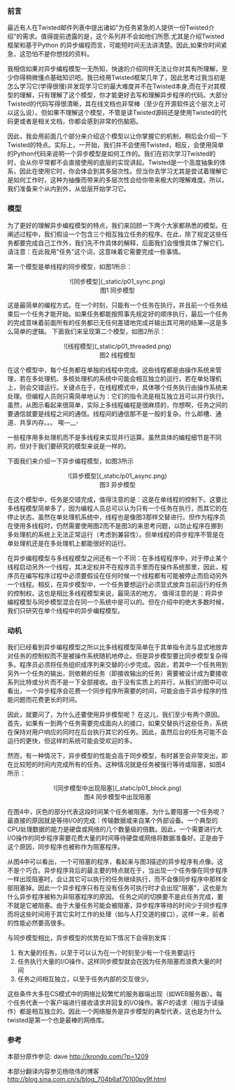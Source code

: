 ### 前言

最近有人在Twisted邮件列表中提出诸如"为任务紧急的人提供一份Twisted介绍"的需求。值得提前透露的是，这个系列并不会如他们所愿.尤其是介绍Twisted框架和基于Python 的异步编程而言，可能短时间无法讲清楚。因此,如果你时间紧急，这恐怕不是你想找的资料。

我相信如果对异步编程模型一无所知，快速的介绍同样无法让你对其有所理解，至少你得稍微懂点基础知识吧。我已经用Twisted框架几年了，因此思考过我当初是怎么学习它(学得很慢)并发现学习它的最大难度并不在Twisted本身,而在于对其模型的理解，只有理解了这个模型，你才能更好去写和理解异步程序的代码。大部分Twisted的代码写得很清晰，其在线文档也非常棒（至少在开源软件这个层次上可以这么说）。但如果不理解这个模型，不管是读Twisted源码还是使用Twisted的代码更或者是相关文档，你都会感到非常的伤脑筋。
 
因此，我会用前面几个部分来介绍这个模型以让你掌握它的机制，稍后会介绍一下Twisted的特点。实际上，一开始，我们并不会使用Twisted，相反，会使用简单的Python代码来说明一个异步模型是如何工作的。我们在初次学习Twisted的时，会从你平常都不会直接使用的底层的实现讲起。Twisted是一个高度抽象的体系，因此在使用它时，你会体会到其多层次性。但当你去学习尤其是尝试着理解它是如何工作时，这种为抽像而带来的多层次性会给你带来极大的理解难度。所以，我们准备来个从内到外，从低层开始学习它。

### 模型

为了更好的理解异步编程模型的特点，我们来回顾一下两个大家都熟悉的模型。在阐述过程中，我们假设一个包含三个相互独立任务的程序。在此，除了规定这些任务都要完成自己工作外，我们先不作具体的解释，后面我们会慢慢具体了解它们。请注意：在此我用"任务"这个词，这意味着它需要完成一些事情。

第一个模型是单线程的同步模型，如图1所示：

<center>![同步模型](_static/p01_sync.png)</center>
<center>图1 同步模型</center>

这是最简单的编程方式。在一个时刻，只能有一个任务在执行，并且前一个任务结束后一个任务才能开始。如果任务都能按照事先规定好的顺序执行，最后一个任务的完成意味着前面所有的任务都已无任何差错地完成并输出其可用的结果—这是多么简单的逻辑。
下面我们来呈现第二个模型，如图2所示：

<center>![线程模型](_static/p01_threaded.png)</center>
<center>图2 线程模型</center>

在这个模型中，每个任务都在单独的线程中完成。这些线程都是由操作系统来管理，若在多处理机、多核处理机的系统中可能会相互独立的运行，若在单处理机上，则会交错运行。关键点在于，在线程模式中，具体哪个任务执行由操作系统来处理。但编程人员则只需简单地认为：它们的指令流是相互独立且可以并行执行。虽然，从图示看起来很简单，实际上多线程编程是很麻烦的，你想啊，任务之间的要通信就要是线程之间的通信。线程间的通信那不是一般的复杂。什么邮槽、通道、共享内存。。。 唉—__-

一些程序用多处理机而不是多线程来实现并行运算。虽然具体的编程细节是不同的，但对于我们要研究的模型来说是一样的。

下面我们来介绍一下异步编程模型，如图3所示

<center>![异步模型](_static/p01_async.png)</center>
<center>图3 异步模型</center>

在这个模型中，任务是交错完成，值得注意的是：这是在单线程的控制下。这要比多线程模型简单多了，因为编程人员总可以认为只有一个任务在执行，而其它的在停止状态。虽然在单处理机系统中，线程也是像图3那样交替进行。但作为程序员在使用多线程时，仍然需要使用图2而不是图3的来思考问题，以防止程序在挪到多处理机的系统上无法正常运行（考虑到兼容性）。但单线程的异步程序不管是在单处理机还是在多处理机上都能很好的运行。

在异步编程模型与多线程模型之间还有一个不同：在多线程程序中，对于停止某个线程启动另外一个线程，其决定权并不在程序员手里而在操作系统那里，因此，程序员在编写程序过程中必须要假设在任何时候一个线程都有可能被停止而启动另外一个线程。相反，在异步模型中，一个任务要想运行必须显式放弃当前运行的任务的控制权。这也是相比多线程模型来说，最简洁的地方。
值得注意的是：将异步编程模型与同步模型混合在同一个系统中是可以的。但在介绍中的绝大多数时候，我们只研究在单个线程中的异步编程模型。

### 动机

我们已经看到异步编程模型之所以比多线程模型简单在于其单指令流与显式地放弃对任务的控制权而不是被操作系统随机地停止。但是异步模型要比同步模型复杂得多。程序员必须将任务组织成序列来交替的小步完成。因此，若其中一个任务用到另外一个任务的输出，则依赖的任务（即接收输出的任务）需要被设计成为要接收系列比特或分片而不是一下全部接收。由于没有实质上的并行，从我们的图中可以看出，一个异步程序会花费一个同步程序所需要的时间，可能会由于异步程序的性能问题而花费更长的时间。
 
因此，就要问了，为什么还要使用异步模型呢？ 在这儿，我们至少有两个原因。首先，如果有一到两个任务需要完成面向人的接口，如果交替执行这些任务，系统在保持对用户响应的同时在后台执行其它的任务。因此，虽然后台的任务可能不会运行的更快，但这样的系统可能会受欢迎的多。

然而，有一种情况下，异步模型的性能会高于同步模型，有时甚至会非常突出，即在比较短的时间内完成所有的任务。这种情况就是任务被强行等待或阻塞，如图4所示：

<center>![同步模型中出现阻塞](_static/p01_block.png)</center>
<center>图4 同步模型中出现阻塞</center>

在图4中，灰色的部分代表这段时间某个任务被阻塞。为什么要阻塞一个任务呢？最直接的原因就是等待I/O的完成：传输数据或来自某个外部设备。一个典型的CPU处理数据的能力是硬盘或网络的几个数量级的倍数。因此，一个需要进行大I/O操作的同步程序需要花费大量的时间等待硬盘或网络将数据准备好。正是由于这个原因，同步程序也被称作为阻塞程序。

从图4中可以看出，一个可阻塞的程序，看起来与图3描述的异步程序有点像。这不是个巧合。异步程序背后的最主要的特点就在于，当出现一个任务像在同步程序一样出现阻塞时，会让其它可以执行的任务继续执行，而不会像同步程序中那样全部阻塞掉。因此一个异步程序只有在没有任务可执行时才会出现"阻塞"，这也是为什么异步程序被称为非阻塞程序的原因。
任务之间的切换要不是此任务完成，要不就是它被阻塞。由于大量任务可能会被阻塞，异步程序等待的时间少于同步程序而将这些时间用于其它实时工作的处理（如与人打交道的接口），这样一来，前者的性能必然要高很多。

与同步模型相比，异步模型的优势在如下情况下会得到发挥：

1. 有大量的任务，以至于可以认为在一个时刻至少有一个任务要运行
2. 任务执行大量的I/O操作，这样同步模型就会在因为任务阻塞而浪费大量的时间
3. 任务之间相互独立，以至于任务内部的交互很少。

这些条件大多在CS模式中的网络比较繁忙的服务器端出现（如WEB服务器）。每个任务代表一个客户端进行接收请求并回复的I/O操作。客户的请求（相当于读操作）都是相互独立的。因此一个网络服务是异步模型的典型代表，这也是为什么twisted是第一个也是最棒的网络库。

### 参考

本部分原作参见: dave <http://krondo.com/?p=1209>

本部分翻译内容参见杨晓伟的博客 <http://blog.sina.com.cn/s/blog_704b6af70100py9f.html>



